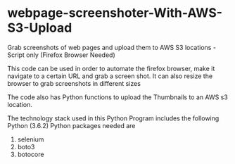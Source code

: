 # webpage-screenshoter-With-AWS-S3-Upload
Grab screenshots of web pages and upload them to AWS S3 locations - Script only (Firefox Browser Needed)

This code can be used in order to automate the firefox browser, make it navigate to a certain URL and grab a screen shot. It can also resize the browser to grab screenshots in different sizes

The code also has Python functions to upload the Thumbnails to an AWS s3 location.

The technology stack used in this Python Program includes the following
  Python (3.6.2)
Python packages needed are
  1) selenium
  2) boto3
  3) botocore
